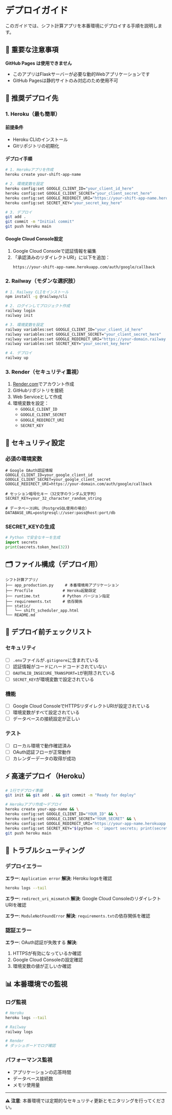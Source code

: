 # デプロイガイド

このガイドでは、シフト計算アプリを本番環境にデプロイする手順を説明します。

## 🚨 重要な注意事項

**GitHub Pages は使用できません**
- このアプリはFlaskサーバーが必要な動的Webアプリケーションです
- GitHub Pagesは静的サイトのみ対応のため使用不可

## 🌟 推奨デプロイ先

### 1. Heroku（最も簡単）

#### 前提条件
- Heroku CLIのインストール
- Gitリポジトリの初期化

#### デプロイ手順

```bash
# 1. Herokuアプリを作成
heroku create your-shift-app-name

# 2. 環境変数を設定
heroku config:set GOOGLE_CLIENT_ID="your_client_id_here"
heroku config:set GOOGLE_CLIENT_SECRET="your_client_secret_here"
heroku config:set GOOGLE_REDIRECT_URI="https://your-shift-app-name.herokuapp.com/auth/google/callback"
heroku config:set SECRET_KEY="your_secret_key_here"

# 3. デプロイ
git add .
git commit -m "Initial commit"
git push heroku main
```

#### Google Cloud Console設定
1. Google Cloud Consoleで認証情報を編集
2. 「承認済みのリダイレクトURI」に以下を追加：
   ```
   https://your-shift-app-name.herokuapp.com/auth/google/callback
   ```

### 2. Railway（モダンな選択肢）

```bash
# 1. Railway CLIをインストール
npm install -g @railway/cli

# 2. ログインしてプロジェクト作成
railway login
railway init

# 3. 環境変数を設定
railway variables:set GOOGLE_CLIENT_ID="your_client_id_here"
railway variables:set GOOGLE_CLIENT_SECRET="your_client_secret_here"
railway variables:set GOOGLE_REDIRECT_URI="https://your-domain.railway.app/auth/google/callback"
railway variables:set SECRET_KEY="your_secret_key_here"

# 4. デプロイ
railway up
```

### 3. Render（セキュリティ重視）

1. [Render.com](https://render.com/)でアカウント作成
2. GitHubリポジトリを接続
3. Web Serviceとして作成
4. 環境変数を設定：
   - `GOOGLE_CLIENT_ID`
   - `GOOGLE_CLIENT_SECRET`
   - `GOOGLE_REDIRECT_URI`
   - `SECRET_KEY`

## 🔐 セキュリティ設定

### 必須の環境変数

```env
# Google OAuth認証情報
GOOGLE_CLIENT_ID=your_google_client_id
GOOGLE_CLIENT_SECRET=your_google_client_secret
GOOGLE_REDIRECT_URI=https://your-domain.com/auth/google/callback

# セッション暗号化キー（32文字のランダム文字列）
SECRET_KEY=your_32_character_random_string

# データベースURL（PostgreSQL使用の場合）
DATABASE_URL=postgresql://user:pass@host:port/db
```

### SECRET_KEYの生成

```python
# Python で安全なキーを生成
import secrets
print(secrets.token_hex(32))
```

## 🗂️ ファイル構成（デプロイ用）

```
シフト計算アプリ/
├── app_production.py     # 本番環境用アプリケーション
├── Procfile             # Heroku起動設定
├── runtime.txt          # Python バージョン指定
├── requirements.txt     # 依存関係
├── static/
│   └── shift_scheduler_app.html
└── README.md
```

## 🚀 デプロイ前チェックリスト

### セキュリティ
- [ ] `.env`ファイルが`.gitignore`に含まれている
- [ ] 認証情報がコードにハードコードされていない
- [ ] `OAUTHLIB_INSECURE_TRANSPORT=1`が削除されている
- [ ] `SECRET_KEY`が環境変数で設定されている

### 機能
- [ ] Google Cloud ConsoleでHTTPSリダイレクトURIが設定されている
- [ ] 環境変数がすべて設定されている
- [ ] データベースの接続設定が正しい

### テスト
- [ ] ローカル環境で動作確認済み
- [ ] OAuth認証フローが正常動作
- [ ] カレンダーデータの取得が成功

## ⚡ 高速デプロイ（Heroku）

```bash
# 1行でデプロイ準備
git init && git add . && git commit -m "Ready for deploy"

# Herokuアプリ作成〜デプロイ
heroku create your-app-name && \
heroku config:set GOOGLE_CLIENT_ID="YOUR_ID" && \
heroku config:set GOOGLE_CLIENT_SECRET="YOUR_SECRET" && \
heroku config:set GOOGLE_REDIRECT_URI="https://your-app-name.herokuapp.com/auth/google/callback" && \
heroku config:set SECRET_KEY="$(python -c 'import secrets; print(secrets.token_hex(32))')" && \
git push heroku main
```

## 🔧 トラブルシューティング

### デプロイエラー

**エラー**: `Application error`
**解決**: Heroku logsを確認
```bash
heroku logs --tail
```

**エラー**: `redirect_uri_mismatch`
**解決**: Google Cloud ConsoleのリダイレクトURIを確認

**エラー**: `ModuleNotFoundError`
**解決**: `requirements.txt`の依存関係を確認

### 認証エラー

**エラー**: OAuth認証が失敗する
**解決**: 
1. HTTPSが有効になっているか確認
2. Google Cloud Consoleの設定確認
3. 環境変数の値が正しいか確認

## 📊 本番環境での監視

### ログ監視
```bash
# Heroku
heroku logs --tail

# Railway
railway logs

# Render
# ダッシュボードでログ確認
```

### パフォーマンス監視
- アプリケーションの応答時間
- データベース接続数
- メモリ使用量

---

**⚠️ 注意**: 本番環境では定期的なセキュリティ更新とモニタリングを行ってください。
